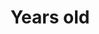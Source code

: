 ---
title: Years old
bigNumber: 2
bigNumberSubtext: Pizzas
bigNumberSourceText: Investopedia.com
bigNumberSourceLink: https://www.investopedia.com/news/bitcoin-pizza-day-celebrating-20-million-pizza-order/#:~:text=On%20May%2022%2C%202010%2C%20now,man%20reached%20out%20for%20help.
explanationText: The purchasing power of the 10,000 BTC in 2010. Currently worth more than $100M.
page: faq
---